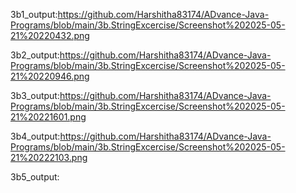3b1_output:https://github.com/Harshitha83174/ADvance-Java-Programs/blob/main/3b.StringExcercise/Screenshot%202025-05-21%20220432.png

3b2_output:https://github.com/Harshitha83174/ADvance-Java-Programs/blob/main/3b.StringExcercise/Screenshot%202025-05-21%20220946.png

3b3_output:https://github.com/Harshitha83174/ADvance-Java-Programs/blob/main/3b.StringExcercise/Screenshot%202025-05-21%20221601.png

3b4_output:https://github.com/Harshitha83174/ADvance-Java-Programs/blob/main/3b.StringExcercise/Screenshot%202025-05-21%20222103.png

3b5_output:
